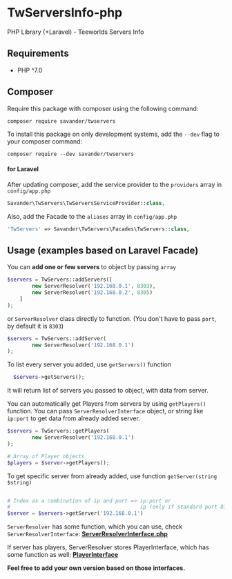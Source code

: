 # TwServersInfo-php
PHP Library (+Laravel) - Teeworlds Servers Info

## Requirements

- PHP ^7.0

## Composer
Require this package with composer using the following command:
```
composer require savander/twservers
```
To install this package on only development systems, add the `--dev` flag to your composer command:
```
composer require --dev savander/twservers
```

#### for Laravel
After updating composer, add the service provider to the `providers` array in `config/app.php`
```php
Savander\TwServers\TwServersServiceProvider::class,
```

Also, add the Facade to the `aliases` array in `config/app.php`
```php
'TwServers' => Savander\TwServers\Facades\TwServers::class,
```

## Usage (examples based on Laravel Facade)

You can **add one or few servers** to object by passing `array`  
```php
$servers = TwServers::addServers([
        new ServerResolver('192.168.0.1', 8303),
        new ServerResolver('192.168.0.2', 8305)
    ]
);
```
or `ServerResolver` class directly to function. (You don't have to pass `port`, by default it is `8303`)
```php
$servers = TwServers::addServer(
        new ServerResolver('192.168.0.1')
);

```

To list every server you added, use `getServers()` function

```php
  $servers->getServers();

```
It will return list of servers you passed to object, with data from server. 

You can automatically get Players from servers by using `getPlayers()` function. 
You can pass `ServerResolverInterface` object, or string like `ip:port` to get data from already added server.
```php
$servers = TwServers::getPlayers(
        new ServerResolver('192.168.0.1')
);

# Array of Player objects
$players = $server->getPlayers();

```

To get specific server from already added, use function `getServer(string $string)`
```php

# Index as a combination of ip and port => ip:port or
#                                          ip (only if standard port 8303)
$server = $servers->getServer('192.168.0.1')
```


`ServerResolver` has some function, which you can use, check `ServerResolverInterface`:
[**ServerResolverInterface.php**](https://github.com/savander/TwServersInfo-php/blob/master/src/Server/ServerResolverInterface.php)

If server has players, ServerResolver stores PlayerInterface, which has some function as well: 
[**PlayerInterface**](https://github.com/savander/TwServersInfo-php/blob/master/src/Player/PlayerInterface.php)


**Feel free to add your own version based on those interfaces.**
